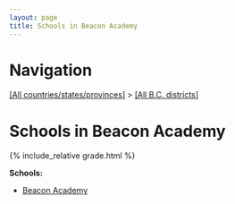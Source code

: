 ```yaml
---
layout: page
title: Schools in Beacon Academy
---
```

# Navigation

[[All countries/states/provinces]](../..) > [[All B.C. districts]](..)

# Schools in Beacon Academy

{% include_relative grade.html %}

**Schools:**

- [Beacon Academy](Beacon_Academy.md)
